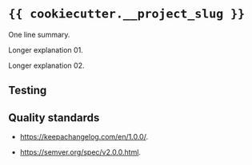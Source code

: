 # `{{ cookiecutter.__project_slug }}`

One line summary.

Longer explanation 01.

Longer explanation 02.

## Testing

## Quality standards

*   <https://keepachangelog.com/en/1.0.0/>.

*   <https://semver.org/spec/v2.0.0.html>.
